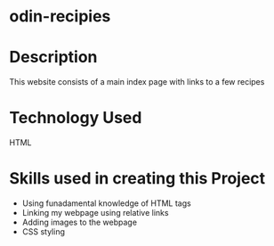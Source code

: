 # odin-recipies
#
# Description
 This website consists of a main index page with links to a few recipes

# Technology Used
 HTML

# Skills used in creating this Project
* Using funadamental knowledge of HTML tags
* Linking my webpage using relative links
* Adding images to the webpage
* CSS styling
